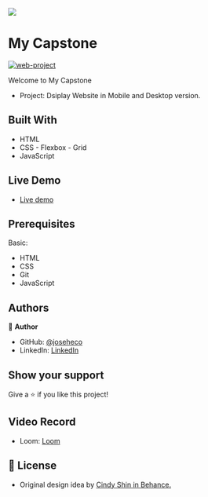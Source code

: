 ![](https://img.shields.io/badge/Microverse-blueviolet)

# My Capstone



<a href="https://ibb.co/XV8Tvdx"><img src="https://i.ibb.co/nRCS5VM/web-project.jpg" alt="web-project" border="0"></a>

Welcome to My Capstone

- Project: Dsiplay Website in Mobile and Desktop version.

## Built With

- HTML
- CSS - Flexbox - Grid
- JavaScript


## Live Demo

- [Live demo](https://joseheco.github.io/Capstone1/)

## Prerequisites

Basic:
  - HTML
  - CSS
  - Git
  - JavaScript

## Authors

👤 **Author**

- GitHub: [@joseheco](https://github.com/joseheco)
- LinkedIn: [LinkedIn](https://linkedin.com/in/joseherreraco)


## Show your support

Give a ⭐️ if you like this project!

## Video Record

- Loom: [Loom](https://www.loom.com/share/8d9425e339e24ad985c18e4f5def132d)


## 📝 License

- Original design idea by [Cindy Shin in Behance.](https://www.behance.net/adagio07)
